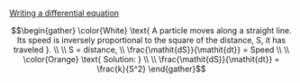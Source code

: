 [Writing a differential equation](https://www.khanacademy.org/math/differential-equations/first-order-differential-equations/differential-equations-intro/v/writing-a-differential-equation)

```math
\begin{gather}
\color{White} \text{ A particle moves along a straight line. Its speed is inversely proportional to the square of the distance, S, it has traveled }. \\
\\
S = distance, \\
\frac{\mathit{dS}}{\mathit{dt}} = Speed \\
\\
\color{Orange} \text{ Solution: } \\
\\
\frac{\mathit{dS}}{\mathit{dt}} = \frac{k}{S^2}
\end{gather}
```
